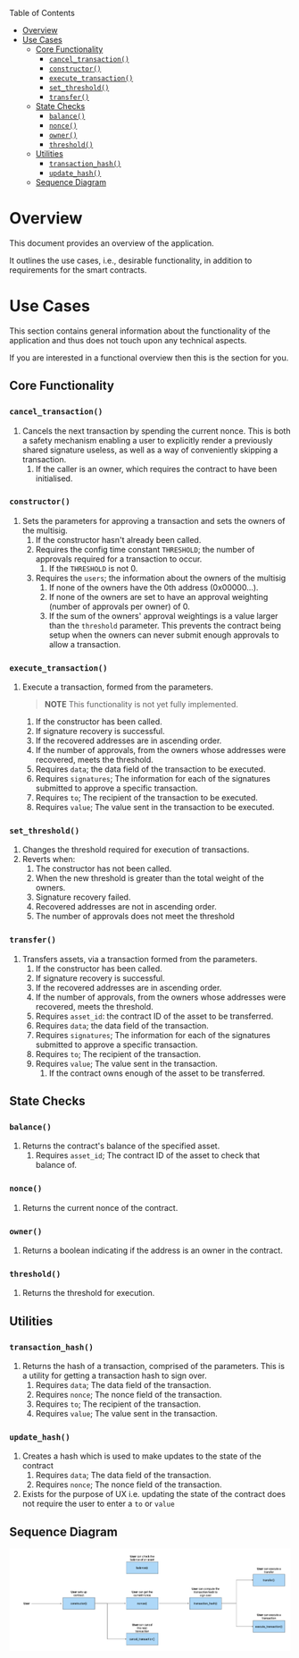 Table of Contents

- [Overview](#overview)
- [Use Cases](#use-cases)
  - [Core Functionality](#core-functionality)
    - [`cancel_transaction()`](#cancel_transaction)
    - [`constructor()`](#constructor)
    - [`execute_transaction()`](#execute_transaction)
    - [`set_threshold()`](#set_threshold)
    - [`transfer()`](#transfer)
  - [State Checks](#state-checks)
    - [`balance()`](#balance)
    - [`nonce()`](#nonce)
    - [`owner()`](#owner)
    - [`threshold()`](#threshold)
  - [Utilities](#utilities)
    - [`transaction_hash()`](#transaction_hash)
    - [`update_hash()`](#update_hash)
  - [Sequence Diagram](#sequence-diagram)

# Overview

This document provides an overview of the application.

It outlines the use cases, i.e., desirable functionality, in addition to requirements for the smart contracts.

# Use Cases

This section contains general information about the functionality of the application and thus does not touch upon any technical aspects.

If you are interested in a functional overview then this is the section for you.

## Core Functionality

### `cancel_transaction()`

1. Cancels the next transaction by spending the current nonce. This is both a safety mechanism enabling a user to explicitly render a previously shared signature useless, as well as a way of conveniently skipping a transaction.
   1. If the caller is an owner, which requires the contract to have been initialised.

### `constructor()`

1. Sets the parameters for approving a transaction and sets the owners of the multisig.
   1. If the constructor hasn't already been called.
   2. Requires the config time constant `THRESHOLD`; the number of approvals required for a transaction to occur.
      1. If the `THRESHOLD` is not 0.
   3. Requires the `users`; the information about the owners of the multisig
      1. If none of the owners have the 0th address (0x00000...).
      2. If none of the owners are set to have an approval weighting (number of approvals per owner) of 0.
      3. If the sum of the owners' approval weightings is a value larger than the `threshold` parameter. This prevents the contract being setup when the owners can never submit enough approvals to allow a transaction.

### `execute_transaction()`

1. Execute a transaction, formed from the parameters.
   > **NOTE** This functionality is not yet fully implemented.
   1. If the constructor has been called.
   2. If signature recovery is successful.
   3. If the recovered addresses are in ascending order.
   4. If the number of approvals, from the owners whose addresses were recovered, meets the threshold.
   5. Requires `data`; the data field of the transaction to be executed.
   6. Requires `signatures`; The information for each of the signatures submitted to approve a specific transaction.
   7. Requires `to`; The recipient of the transaction to be executed.
   8. Requires `value`; The value sent in the transaction to be executed.

### `set_threshold()`

1. Changes the threshold required for execution of transactions.
2. Reverts when:
   1. The constructor has not been called.
   2. When the new threshold is greater than the total weight of the owners.
   3. Signature recovery failed.
   4. Recovered addresses are not in ascending order.
   5. The number of approvals does not meet the threshold

### `transfer()`

1. Transfers assets, via a transaction formed from the parameters.
   1. If the constructor has been called.
   2. If signature recovery is successful.
   3. If the recovered addresses are in ascending order.
   4. If the number of approvals, from the owners whose addresses were recovered, meets the threshold.
   5. Requires `asset_id`: the contract ID of the asset to be transferred.
   6. Requires `data`; the data field of the transaction.
   7. Requires `signatures`; The information for each of the signatures submitted to approve a specific transaction.
   8. Requires `to`; The recipient of the transaction.
   9. Requires `value`; The value sent in the transaction.
      1. If the contract owns enough of the asset to be transferred.

## State Checks

### `balance()`

1. Returns the contract's balance of the specified asset.
   1. Requires `asset_id`; The contract ID of the asset to check that balance of.

### `nonce()`

1. Returns the current nonce of the contract.

### `owner()`

1. Returns a boolean indicating if the address is an owner in the contract.

### `threshold()`

1. Returns the threshold for execution.

## Utilities

### `transaction_hash()`

1. Returns the hash of a transaction, comprised of the parameters. This is a utility for getting a transaction hash to sign over.
   1. Requires `data`; The data field of the transaction.
   2. Requires `nonce`; The nonce field of the transaction.
   3. Requires `to`; The recipient of the transaction.
   4. Requires `value`; The value sent in the transaction.

### `update_hash()`

1. Creates a hash which is used to make updates to the state of the contract
   1. Requires `data`; The data field of the transaction.
   2. Requires `nonce`; The nonce field of the transaction.
2. Exists for the purpose of UX i.e. updating the state of the contract does not require the user to enter a `to` or `value`

## Sequence Diagram

![Multisig wallet Sequence Diagram](.docs/multisig-wallet-sequence-diagram.png)
